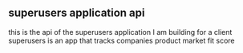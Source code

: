 ## superusers application api

this is the api of the superusers application I am building for a client
superusers is an app that tracks companies product market fit score
